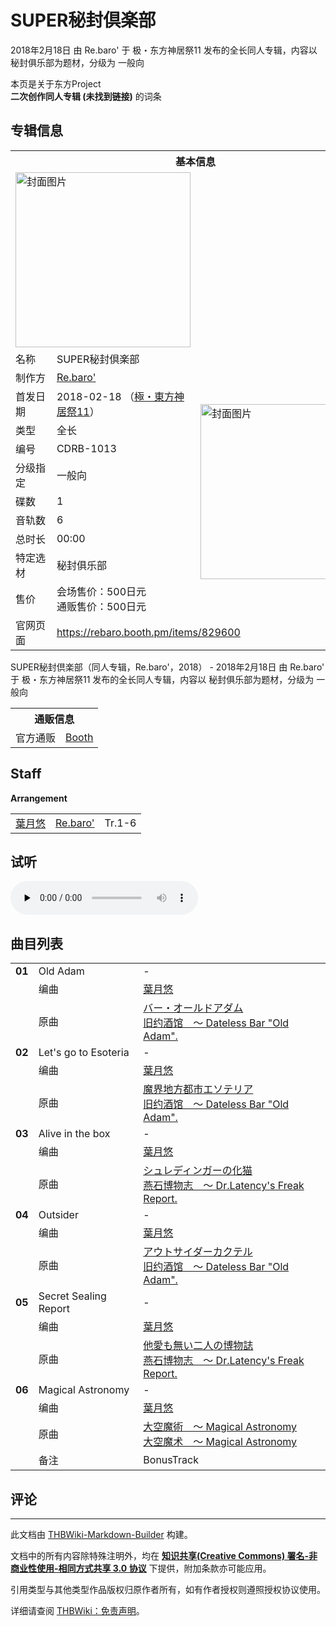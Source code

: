 # SUPER秘封倶楽部

<!-- source html: G:\repos\THBWiki-Markdown-Builder\THBWikiMarkdown\Temp\main\1\1a\ns0%3ASUPER%E7%A7%98%E5%B0%81%E5%80%B6%E6%A5%BD%E9%83%A8.html -->

2018年2月18日 由 Re.baro' 于 极・东方神居祭11 发布的全长同人专辑，内容以 秘封俱乐部为题材，分级为 一般向

本页是关于东方Project  
 **二次创作同人专辑 (未找到链接)** 的词条

## 专辑信息

<table><tbody><tr><th colspan="3">基本信息</th></tr><tr><td class="cover-artwork-mobile" colspan="2"><a href="./文件-SUPER秘封倶楽部封面.jpg.md" class="image" title="封面图片"><img alt="封面图片" src="https://upload.thwiki.cc/thumb/8/83/SUPER%E7%A7%98%E5%B0%81%E5%80%B6%E6%A5%BD%E9%83%A8%E5%B0%81%E9%9D%A2.jpg/280px-SUPER%E7%A7%98%E5%B0%81%E5%80%B6%E6%A5%BD%E9%83%A8%E5%B0%81%E9%9D%A2.jpg" decoding="async" loading="lazy" width="280" height="280" srcset="https://upload.thwiki.cc/thumb/8/83/SUPER%E7%A7%98%E5%B0%81%E5%80%B6%E6%A5%BD%E9%83%A8%E5%B0%81%E9%9D%A2.jpg/420px-SUPER%E7%A7%98%E5%B0%81%E5%80%B6%E6%A5%BD%E9%83%A8%E5%B0%81%E9%9D%A2.jpg 1.5x, https://upload.thwiki.cc/thumb/8/83/SUPER%E7%A7%98%E5%B0%81%E5%80%B6%E6%A5%BD%E9%83%A8%E5%B0%81%E9%9D%A2.jpg/560px-SUPER%E7%A7%98%E5%B0%81%E5%80%B6%E6%A5%BD%E9%83%A8%E5%B0%81%E9%9D%A2.jpg 2x" data-file-width="2448" data-file-height="2448"></a></td>
</tr><tr><td class="label">名称</td><td colspan="2"> SUPER秘封倶楽部 </td></tr><tr><td class="label">制作方</td><td><a href="./Re.baro'.md" title="Re.baro&#39;">Re.baro'</a></td><td class="cover-artwork" rowspan="10" style="min-width:280px;"><a href="./文件-SUPER秘封倶楽部封面.jpg.md" class="image" title="封面图片"><img alt="封面图片" src="https://upload.thwiki.cc/thumb/8/83/SUPER%E7%A7%98%E5%B0%81%E5%80%B6%E6%A5%BD%E9%83%A8%E5%B0%81%E9%9D%A2.jpg/280px-SUPER%E7%A7%98%E5%B0%81%E5%80%B6%E6%A5%BD%E9%83%A8%E5%B0%81%E9%9D%A2.jpg" decoding="async" loading="lazy" width="280" height="280" srcset="https://upload.thwiki.cc/thumb/8/83/SUPER%E7%A7%98%E5%B0%81%E5%80%B6%E6%A5%BD%E9%83%A8%E5%B0%81%E9%9D%A2.jpg/420px-SUPER%E7%A7%98%E5%B0%81%E5%80%B6%E6%A5%BD%E9%83%A8%E5%B0%81%E9%9D%A2.jpg 1.5x, https://upload.thwiki.cc/thumb/8/83/SUPER%E7%A7%98%E5%B0%81%E5%80%B6%E6%A5%BD%E9%83%A8%E5%B0%81%E9%9D%A2.jpg/560px-SUPER%E7%A7%98%E5%B0%81%E5%80%B6%E6%A5%BD%E9%83%A8%E5%B0%81%E9%9D%A2.jpg 2x" data-file-width="2448" data-file-height="2448"></a></td>
</tr><tr><td class="label">首发日期</td><td>2018-02-18&#160;（<a href="/展会作品列表?e=%E6%9E%81%E3%83%BB%E4%B8%9C%E6%96%B9%E7%A5%9E%E5%B1%85%E7%A5%AD%2311">極・東方神居祭11</a>）</td></tr><tr><td class="label">类型</td><td>全长</td></tr><tr><td class="label">编号</td><td>CDRB-1013</td></tr><tr><td class="label">分级指定</td><td>一般向</td></tr><tr><td class="label">碟数</td><td>1</td></tr><tr><td class="label">音轨数</td><td>6</td></tr><tr><td class="label">总时长</td><td>00:00</td></tr><tr><td class="label">特定选材</td><td>秘封俱乐部</td></tr><tr><td class="label">售价</td><td>会场售价：500日元<br>通贩售价：500日元</td></tr>
<tr><td class="label">官网页面</td><td colspan="2"><a rel="nofollow" class="external free" href="https://rebaro.booth.pm/items/829600">https://rebaro.booth.pm/items/829600</a></td></tr></tbody></table>

SUPER秘封倶楽部（同人专辑，Re.baro'，2018） - 2018年2月18日 由 Re.baro' 于 极・东方神居祭11 发布的全长同人专辑，内容以 秘封俱乐部为题材，分级为 一般向

<table><tbody><tr><th colspan="3">通贩信息</th></tr><tr><td class="label">官方通贩</td><td colspan="2"><a rel="nofollow" class="external text" href="https://rebaro.booth.pm/items/829600">Booth</a></td></tr></tbody></table>



## Staff
  
 **Arrangement**   

<table><tbody><tr><td><a href="./葉月悠.md" title="葉月悠">葉月悠</a></td><td><a href="./Re.baro'.md" title="Re.baro&#39;">Re.baro'</a></td><td>Tr.1-6</td></tr></tbody></table>



## 试听
  
<audio src="https://s2.booth.pm/8e8c9654-3a8d-48aa-be73-313dd554dce7/s/829600/full/e6a5bc14-97b7-40fc-8be8-e0251ef42e1a.mp3" loop="" controls="" preload="none"></audio>

  


## 曲目列表

<table><tbody><tr><td id="1" class="infoYD"><b>01</b></td><td id="Old_Adam" colspan="2" class="title">Old Adam<span class="thcsearchlinks"><a rel="nofollow" class="external text" href="https://cd.thwiki.cc?arrange=葉月悠&amp;ogmusic=バー・オールドアダム&amp;fromwiki=SUPER秘封倶楽部"><span title="搜索相似同人曲"></span></a></span></td><td class="time">-</td></tr><tr><td class="left"></td><td class="label">编曲</td><td class="text" colspan="2"><a href="./葉月悠.md" title="葉月悠">葉月悠</a><span class="thcsearchlinks"><a rel="nofollow" class="external text" href="https://cd.thwiki.cc?arrange=，葉月悠&amp;fromwiki=SUPER秘封倶楽部"><span></span></a></span></td></tr><tr><td class="left"></td><td class="label">原曲</td><td class="text" colspan="2"><span class="thcsearchlinks"><a rel="nofollow" class="external text" href="https://cd.thwiki.cc?ogmusic=バー・オールドアダム&amp;fromwiki=SUPER秘封倶楽部"><span></span></a></span><div class="ogmusic"><a href="./バー・オールドアダム.md" class="mw-redirect" title="バー・オールドアダム">バー・オールドアダム</a></div><div class="source"><a href="./旧约酒馆_～_Dateless_Bar_-Old_Adam-..md" class="mw-redirect" title="旧约酒馆 ～ Dateless Bar &quot;Old Adam&quot;.">旧约酒馆　～ Dateless Bar "Old Adam".</a></div></td></tr>
<tr><td id="2" class="infoYD"><b>02</b></td><td id="Let&#39;s_go_to_Esoteria" colspan="2" class="title">Let&#39;s go to Esoteria<span class="thcsearchlinks"><a rel="nofollow" class="external text" href="https://cd.thwiki.cc?arrange=葉月悠&amp;ogmusic=魔界地方都市エソテリア&amp;fromwiki=SUPER秘封倶楽部"><span title="搜索相似同人曲"></span></a></span></td><td class="time">-</td></tr><tr><td class="left"></td><td class="label">编曲</td><td class="text" colspan="2"><a href="./葉月悠.md" title="葉月悠">葉月悠</a><span class="thcsearchlinks"><a rel="nofollow" class="external text" href="https://cd.thwiki.cc?arrange=，葉月悠&amp;fromwiki=SUPER秘封倶楽部"><span></span></a></span></td></tr><tr><td class="left"></td><td class="label">原曲</td><td class="text" colspan="2"><span class="thcsearchlinks"><a rel="nofollow" class="external text" href="https://cd.thwiki.cc?ogmusic=魔界地方都市エソテリア&amp;fromwiki=SUPER秘封倶楽部"><span></span></a></span><div class="ogmusic"><a href="./魔界地方都市エソテリア.md" class="mw-redirect" title="魔界地方都市エソテリア">魔界地方都市エソテリア</a></div><div class="source"><a href="./旧约酒馆_～_Dateless_Bar_-Old_Adam-..md" class="mw-redirect" title="旧约酒馆 ～ Dateless Bar &quot;Old Adam&quot;.">旧约酒馆　～ Dateless Bar "Old Adam".</a></div></td></tr>
<tr><td id="3" class="infoYD"><b>03</b></td><td id="Alive_in_the_box" colspan="2" class="title">Alive in the box<span class="thcsearchlinks"><a rel="nofollow" class="external text" href="https://cd.thwiki.cc?arrange=葉月悠&amp;ogmusic=シュレディンガーの化猫&amp;fromwiki=SUPER秘封倶楽部"><span title="搜索相似同人曲"></span></a></span></td><td class="time">-</td></tr><tr><td class="left"></td><td class="label">编曲</td><td class="text" colspan="2"><a href="./葉月悠.md" title="葉月悠">葉月悠</a><span class="thcsearchlinks"><a rel="nofollow" class="external text" href="https://cd.thwiki.cc?arrange=，葉月悠&amp;fromwiki=SUPER秘封倶楽部"><span></span></a></span></td></tr><tr><td class="left"></td><td class="label">原曲</td><td class="text" colspan="2"><span class="thcsearchlinks"><a rel="nofollow" class="external text" href="https://cd.thwiki.cc?ogmusic=シュレディンガーの化猫&amp;fromwiki=SUPER秘封倶楽部"><span></span></a></span><div class="ogmusic"><a href="./シュレディンガーの化猫.md" class="mw-redirect" title="シュレディンガーの化猫">シュレディンガーの化猫</a></div><div class="source"><a href="./燕石博物志_～_Dr.Latency's_Freak_Report..md" class="mw-redirect" title="燕石博物志 ～ Dr.Latency&#39;s Freak Report.">燕石博物志　～ Dr.Latency's Freak Report.</a></div></td></tr>
<tr><td id="4" class="infoYD"><b>04</b></td><td id="Outsider" colspan="2" class="title">Outsider<span class="thcsearchlinks"><a rel="nofollow" class="external text" href="https://cd.thwiki.cc?arrange=葉月悠&amp;ogmusic=アウトサイダーカクテル&amp;fromwiki=SUPER秘封倶楽部"><span title="搜索相似同人曲"></span></a></span></td><td class="time">-</td></tr><tr><td class="left"></td><td class="label">编曲</td><td class="text" colspan="2"><a href="./葉月悠.md" title="葉月悠">葉月悠</a><span class="thcsearchlinks"><a rel="nofollow" class="external text" href="https://cd.thwiki.cc?arrange=，葉月悠&amp;fromwiki=SUPER秘封倶楽部"><span></span></a></span></td></tr><tr><td class="left"></td><td class="label">原曲</td><td class="text" colspan="2"><span class="thcsearchlinks"><a rel="nofollow" class="external text" href="https://cd.thwiki.cc?ogmusic=アウトサイダーカクテル&amp;fromwiki=SUPER秘封倶楽部"><span></span></a></span><div class="ogmusic"><a href="./アウトサイダーカクテル.md" class="mw-redirect" title="アウトサイダーカクテル">アウトサイダーカクテル</a></div><div class="source"><a href="./旧约酒馆_～_Dateless_Bar_-Old_Adam-..md" class="mw-redirect" title="旧约酒馆 ～ Dateless Bar &quot;Old Adam&quot;.">旧约酒馆　～ Dateless Bar "Old Adam".</a></div></td></tr>
<tr><td id="5" class="infoYD"><b>05</b></td><td id="Secret_Sealing_Report" colspan="2" class="title">Secret Sealing Report<span class="thcsearchlinks"><a rel="nofollow" class="external text" href="https://cd.thwiki.cc?arrange=葉月悠&amp;ogmusic=他愛も無い二人の博物誌&amp;fromwiki=SUPER秘封倶楽部"><span title="搜索相似同人曲"></span></a></span></td><td class="time">-</td></tr><tr><td class="left"></td><td class="label">编曲</td><td class="text" colspan="2"><a href="./葉月悠.md" title="葉月悠">葉月悠</a><span class="thcsearchlinks"><a rel="nofollow" class="external text" href="https://cd.thwiki.cc?arrange=，葉月悠&amp;fromwiki=SUPER秘封倶楽部"><span></span></a></span></td></tr><tr><td class="left"></td><td class="label">原曲</td><td class="text" colspan="2"><span class="thcsearchlinks"><a rel="nofollow" class="external text" href="https://cd.thwiki.cc?ogmusic=他愛も無い二人の博物誌&amp;fromwiki=SUPER秘封倶楽部"><span></span></a></span><div class="ogmusic"><a href="./他愛も無い二人の博物誌.md" class="mw-redirect" title="他愛も無い二人の博物誌">他愛も無い二人の博物誌</a></div><div class="source"><a href="./燕石博物志_～_Dr.Latency's_Freak_Report..md" class="mw-redirect" title="燕石博物志 ～ Dr.Latency&#39;s Freak Report.">燕石博物志　～ Dr.Latency's Freak Report.</a></div></td></tr>
<tr><td id="6" class="infoYD"><b>06</b></td><td id="Magical_Astronomy" colspan="2" class="title">Magical Astronomy<span class="thcsearchlinks"><a rel="nofollow" class="external text" href="https://cd.thwiki.cc?arrange=葉月悠&amp;ogmusic=大空魔術　～ Magical Astronomy&amp;fromwiki=SUPER秘封倶楽部"><span title="搜索相似同人曲"></span></a></span></td><td class="time">-</td></tr><tr><td class="left"></td><td class="label">编曲</td><td class="text" colspan="2"><a href="./葉月悠.md" title="葉月悠">葉月悠</a><span class="thcsearchlinks"><a rel="nofollow" class="external text" href="https://cd.thwiki.cc?arrange=，葉月悠&amp;fromwiki=SUPER秘封倶楽部"><span></span></a></span></td></tr><tr><td class="left"></td><td class="label">原曲</td><td class="text" colspan="2"><span class="thcsearchlinks"><a rel="nofollow" class="external text" href="https://cd.thwiki.cc?ogmusic=大空魔術　～ Magical Astronomy&amp;fromwiki=SUPER秘封倶楽部"><span></span></a></span><div class="ogmusic"><a href="./大空魔術_～_Magical_Astronomy.md" class="mw-redirect" title="大空魔術 ～ Magical Astronomy">大空魔術　～ Magical Astronomy</a></div><div class="source"><a href="./大空魔术_～_Magical_Astronomy.md" class="mw-redirect" title="大空魔术 ～ Magical Astronomy">大空魔术　～ Magical Astronomy</a></div></td></tr><tr><td class="left"></td><td class="label">备注</td><td class="text" colspan="2">BonusTrack</td></tr></tbody></table>



## 评论




---

此文档由 [THBWiki-Markdown-Builder](https://github.com/Delsin-Yu/THBWiki-Markdown-Builder) 构建。

文档中的所有内容除特殊注明外，均在 [**知识共享(Creative Commons) 署名-非商业性使用-相同方式共享 3.0 协议**](https://creativecommons.org/licenses/by-sa/3.0/deed.zh-hans) 下提供，附加条款亦可能应用。

引用类型与其他类型作品版权归原作者所有，如有作者授权则遵照授权协议使用。

详细请查阅 [THBWiki：免责声明](https://thbwiki.cc/THBWiki:%E5%85%8D%E8%B4%A3%E5%A3%B0%E6%98%8E)。

